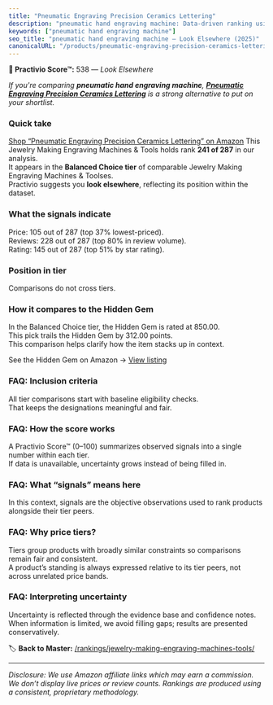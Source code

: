 ```yaml
---
title: "Pneumatic Engraving Precision Ceramics Lettering"
description: "pneumatic hand engraving machine: Data-driven ranking using the Practivio Score™. Positioned by quality, value, demand, findability, momentum."
keywords: ["pneumatic hand engraving machine"]
seo_title: "pneumatic hand engraving machine — Look Elsewhere (2025)"
canonicalURL: "/products/pneumatic-engraving-precision-ceramics-lettering-B0D7VDDK9W/"
---
```


**🚫 Practivio Score™:** 538 — _Look Elsewhere_


*If you're comparing **pneumatic hand engraving machine**, **[Pneumatic Engraving Precision Ceramics Lettering](https://www.amazon.com/dp/B0D7VDDK9W?tag=practivio-20)** is a strong alternative to put on your shortlist.*
### Quick take
[Shop “Pneumatic Engraving Precision Ceramics Lettering” on Amazon](https://www.amazon.com/dp/B0D7VDDK9W?tag=practivio-20)
This Jewelry Making Engraving Machines & Tools holds rank **241 of 287** in our analysis.  
It appears in the **Balanced Choice tier** of comparable Jewelry Making Engraving Machines & Toolses.  
Practivio suggests you **look elsewhere**, reflecting its position within the dataset.

### What the signals indicate
Price: 105 out of 287 (top 37% lowest-priced).  
Reviews: 228 out of 287 (top 80% in review volume).  
Rating: 145 out of 287 (top 51% by star rating).  

### Position in tier
Comparisons do not cross tiers.

### How it compares to the Hidden Gem
In the Balanced Choice tier, the Hidden Gem is rated at 850.00.  
This pick trails the Hidden Gem by 312.00 points.  
This comparison helps clarify how the item stacks up in context.  

See the Hidden Gem on Amazon → [View listing](https://www.amazon.com/dp/B01M1SJNVU?tag=practivio-20)

### FAQ: Inclusion criteria
All tier comparisons start with baseline eligibility checks.  
That keeps the designations meaningful and fair.

### FAQ: How the score works
A Practivio Score™ (0–100) summarizes observed signals into a single number within each tier.  
If data is unavailable, uncertainty grows instead of being filled in.

### FAQ: What “signals” means here
In this context, signals are the objective observations used to rank products alongside their tier peers.

### FAQ: Why price tiers?
Tiers group products with broadly similar constraints so comparisons remain fair and consistent.  
A product’s standing is always expressed relative to its tier peers, not across unrelated price bands.

### FAQ: Interpreting uncertainty
Uncertainty is reflected through the evidence base and confidence notes.  
When information is limited, we avoid filling gaps; results are presented conservatively.


🏷️ **Back to Master:** [/rankings/jewelry-making-engraving-machines-tools/](/rankings/jewelry-making-engraving-machines-tools/)

---
_Disclosure: We use Amazon affiliate links which may earn a commission. We don’t display live prices or review counts. Rankings are produced using a consistent, proprietary methodology._
